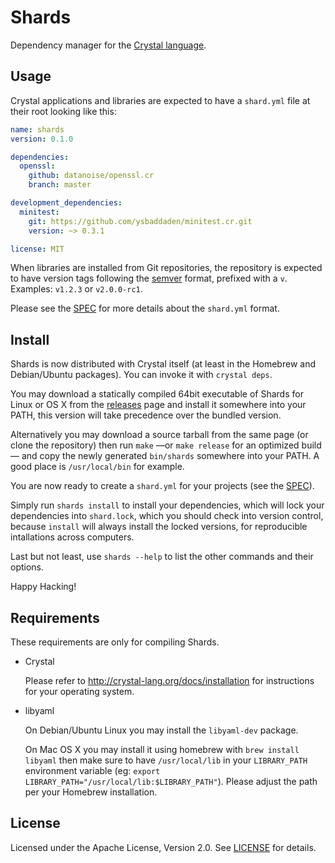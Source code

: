 # Shards

Dependency manager for the [Crystal language](http://crystal-lang.org).


## Usage

Crystal applications and libraries are expected to have a `shard.yml` file
at their root looking like this:

```yaml
name: shards
version: 0.1.0

dependencies:
  openssl:
    github: datanoise/openssl.cr
    branch: master

development_dependencies:
  minitest:
    git: https://github.com/ysbaddaden/minitest.cr.git
    version: ~> 0.3.1

license: MIT
```

When libraries are installed from Git repositories, the repository is expected
to have version tags following the [semver](http://semver.org/) format,
prefixed with a `v`. Examples: `v1.2.3` or `v2.0.0-rc1`.

Please see the [SPEC](https://github.com/ysbaddaden/shards/blob/master/SPEC.md)
for more details about the `shard.yml` format.


## Install

Shards is now distributed with Crystal itself (at least in the Homebrew and
Debian/Ubuntu packages). You can invoke it with `crystal deps`.

You may download a statically compiled 64bit executable of Shards for Linux or
OS X from the [releases](https://github.com/ysbaddaden/shards/releases) page and
install it somewhere into your PATH, this version will take precedence over the
bundled version.

Alternatively you may download a source tarball from the same page (or clone the
repository) then run `make` —or `make release` for an optimized build— and copy
the newly generated `bin/shards` somewhere into your PATH. A good place is
`/usr/local/bin` for example.

You are now ready to create a `shard.yml` for your projects (see the
[SPEC](https://github.com/ysbaddaden/shards/blob/master/SPEC.md)).

Simply run `shards install` to install your dependencies, which will lock your
dependencies into `shard.lock`, which you should check into version control,
because `install` will always install the locked versions, for reproducible
intallations across computers.

Last but not least, use `shards --help` to list the other commands and their
options.

Happy Hacking!


## Requirements

These requirements are only for compiling Shards.

* Crystal

  Please refer to <http://crystal-lang.org/docs/installation> for
  instructions for your operating system.

* libyaml

  On Debian/Ubuntu Linux you may install the `libyaml-dev` package.

  On Mac OS X you may install it using homebrew with `brew install libyaml`
  then make sure to have `/usr/local/lib` in your `LIBRARY_PATH` environment
  variable (eg: `export LIBRARY_PATH="/usr/local/lib:$LIBRARY_PATH"`).
  Please adjust the path per your Homebrew installation.


## License

Licensed under the Apache License, Version 2.0. See
[LICENSE]((https://github.com/ysbaddaden/shards/blob/master/LICENSE)) for
details.
